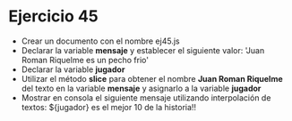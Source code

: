 # Ejercicio 45

* Crear un documento con el nombre ej45.js
* Declarar la variable **mensaje** y establecer el siguiente valor: 'Juan Roman Riquelme es un pecho frio'
* Declarar la variable **jugador**
* Utilizar el método **slice** para obtener el nombre **Juan Roman Riquelme** del texto en la variable **mensaje** y asignarlo a la variable **jugador**
* Mostrar en consola el siguiente mensaje utilizando interpolación de textos: ${jugador} es el mejor 10 de la historia!!